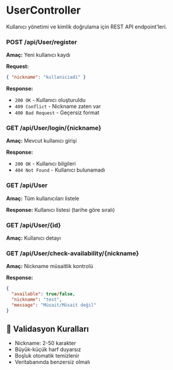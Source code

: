 # UserController

Kullanıcı yönetimi ve kimlik doğrulama için REST API endpoint'leri.

### POST /api/User/register

**Amaç:** Yeni kullanıcı kaydı

**Request:**

```json
{ "nickname": "kullaniciadi" }
```

**Response:**

- `200 OK` - Kullanıcı oluşturuldu
- `409 Conflict` - Nickname zaten var
- `400 Bad Request` - Geçersiz format

### GET /api/User/login/{nickname}

**Amaç:** Mevcut kullanıcı girişi

**Response:**

- `200 OK` - Kullanıcı bilgileri
- `404 Not Found` - Kullanıcı bulunamadı

### GET /api/User

**Amaç:** Tüm kullanıcıları listele

**Response:** Kullanıcı listesi (tarihe göre sıralı)

### GET /api/User/{id}

**Amaç:** Kullanıcı detayı

### GET /api/User/check-availability/{nickname}

**Amaç:** Nickname müsaitlik kontrolü

**Response:**

```json
{
  "available": true/false,
  "nickname": "test",
  "message": "Müsait/Müsait değil"
}
```

## 🔐 Validasyon Kuralları

- Nickname: 2-50 karakter
- Büyük-küçük harf duyarsız
- Boşluk otomatik temizlenir
- Veritabanında benzersiz olmalı
